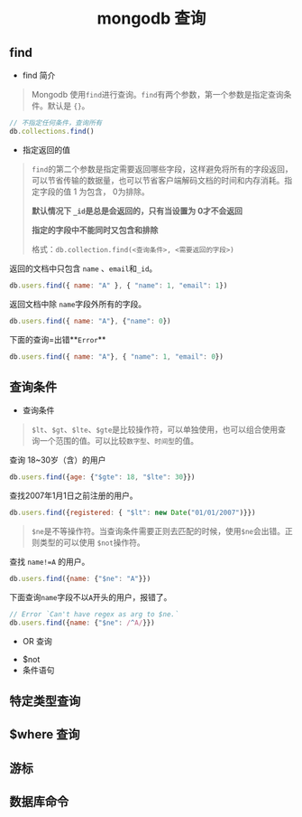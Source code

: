 <h1 align="center">mongodb 查询</h1>

## find

* find 简介

> Mongodb 使用`find`进行查询。`find`有两个参数，第一个参数是指定查询条件。默认是 `{}`。

```javascript
// 不指定任何条件，查询所有
db.collections.find()
```



* 指定返回的值

> `find`的第二个参数是指定需要返回哪些字段，这样避免将所有的字段返回，可以节省传输的数据量，也可以节省客户端解码文档的时间和内存消耗。指定字段的值 1 为包含， 0为排除。
>
> **默认情况下 `_id`是总是会返回的，只有当设置为 0才不会返回**
>
> **指定的字段中不能同时又包含和排除**
>
> 格式：`db.collection.find(<查询条件>, <需要返回的字段>)`

返回的文档中只包含 `name` 、`email`和`_id`。

```javascript
db.users.find({ name: "A" }, { "name": 1, "email": 1})
```

返回文档中除 `name`字段外所有的字段。

```javascript
db.users.find({ name: "A"}, {"name": 0})
```

下面的查询=出错**`Error`**

```javascript
db.users.find({ name: "A"}, { "name": 1, "email": 0})
```

## 查询条件

* 查询条件

> `$lt`、`$gt`、`$lte`、`$gte`是比较操作符，可以单独使用，也可以组合使用查询一个范围的值。可以比较`数字型`、`时间型`的值。

查询 18~30岁（含）的用户

```javascript
db.users.find({age: {"$gte": 18, "$lte": 30}})
```

查找2007年1月1日之前注册的用户。

```javascript
db.users.find({registered: { "$lt": new Date("01/01/2007")}})
```



> `$ne`是不等操作符。当查询条件需要正则去匹配的时候，使用`$ne`会出错。正则类型的可以使用 `$not`操作符。

查找 `name!=A` 的用户。

```javascript
db.users.find({name: {"$ne": "A"}})
```



下面查询`name`字段不以`A`开头的用户，报错了。

```javascript
// Error `Can't have regex as arg to $ne.`
db.users.find({name: {"$ne": /^A/}}) 
```



* OR 查询

> 

* $not
* 条件语句

## 特定类型查询

## $where 查询

## 游标

## 数据库命令


